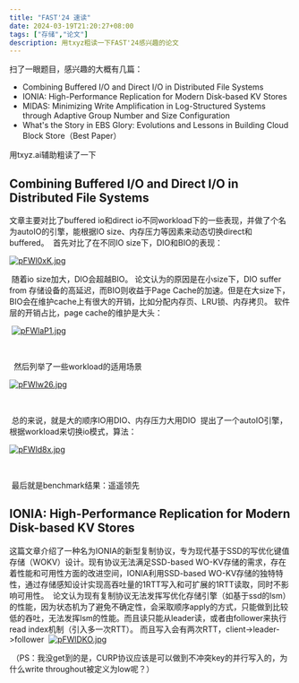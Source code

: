 ```yaml
---
title: "FAST'24 速读"
date: 2024-03-19T21:20:27+08:00
tags: ["存储","论文"]
description: 用txyz粗读一下FAST'24感兴趣的论文
---
```



扫了一眼题目，感兴趣的大概有几篇：
- Combining Buffered I/O and Direct I/O in Distributed File Systems
- IONIA: High-Performance Replication for Modern Disk-based KV Stores
- MIDAS: Minimizing Write Amplification in Log-Structured Systems through Adaptive Group Number and Size Configuration
- What's the Story in EBS Glory: Evolutions and Lessons in Building Cloud Block Store（Best Paper）

用txyz.ai辅助粗读了一下
﻿
## Combining Buffered I/O and Direct I/O in Distributed File Systems
文章主要对比了buffered io和direct io不同workload下的一些表现，并做了个名为autoIO的引擎，能根据IO size、内存压力等因素来动态切换direct和buffered。
﻿
首先对比了在不同IO size下，DIO和BIO的表现：
﻿

﻿[![pFWl0xK.jpg](https://s21.ax1x.com/2024/03/19/pFWl0xK.jpg)](https://imgse.com/i/pFWl0xK)

﻿
随着io size加大，DIO会超越BIO。
论文认为的原因是在小size下，DIO suffer from 存储设备的高延迟，而BIO则收益于Page Cache的加速。但是在大size下，BIO会在维护cache上有很大的开销，比如分配内存页、LRU锁、内存拷贝。
﻿
软件层的开销占比，page cache的维护是大头：

﻿ [![pFWlaP1.jpg](https://s21.ax1x.com/2024/03/19/pFWlaP1.jpg)](https://imgse.com/i/pFWlaP1)

﻿

﻿
﻿
然后列举了一些workload的适用场景

﻿[![pFWlw26.jpg](https://s21.ax1x.com/2024/03/19/pFWlw26.jpg)](https://imgse.com/i/pFWlw26)

﻿

﻿
总的来说，就是大的顺序IO用DIO、内存压力大用DIO
﻿
提出了一个autoIO引擎，根据workload来切换io模式，算法：

[![pFWld8x.jpg](https://s21.ax1x.com/2024/03/19/pFWld8x.jpg)](https://imgse.com/i/pFWld8x)

﻿

﻿
最后就是benchmark结果：遥遥领先
﻿
## IONIA: High-Performance Replication for Modern Disk-based KV Stores
这篇文章介绍了一种名为IONIA的新型复制协议，专为现代基于SSD的写优化键值存储（WOKV）设计。现有协议无法满足SSD-based WO-KV存储的需求，存在着性能和可用性方面的改进空间，IONIA利用SSD-based WO-KV存储的独特特性，通过存储感知设计实现高吞吐量的1RTT写入和可扩展的1RTT读取，同时不影响可用性。
﻿
论文认为现有复制协议无法发挥写优化存储引擎（如基于ssd的lsm）的性能，因为状态机为了避免不确定性，会采取顺序apply的方式，只能做到比较低的吞吐，无法发挥lsm的性能。而且读只能从leader读，或者由follower来执行read index机制（引入多一次RTT）。
而且写入会有两次RTT，client->leader->follower
﻿
 [![pFWlDKO.jpg](https://s21.ax1x.com/2024/03/19/pFWlDKO.jpg)](https://imgse.com/i/pFWlDKO)
﻿

﻿
（PS：我没get到的是，CURP协议应该是可以做到不冲突key的并行写入的，为什么write throughout被定义为low呢？）
